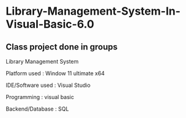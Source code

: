# Library-Management-System-In-Visual-Basic-6.0
## Class project done in groups

Library Management System

Platform used : Window 11 ultimate x64

IDE/Software used : Visual Studio

Programming : visual basic

Backend/Database : SQL
